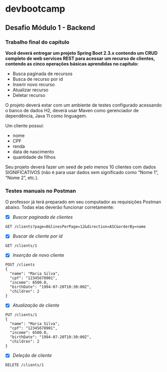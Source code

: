 # devbootcamp
## Desafio Módulo 1 - Backend

### Trabalho final do capítulo

**Você deverá entregar um projeto Spring Boot 2.3.x contendo um CRUD completo de web services REST para acessar um recurso de clientes, contendo as cinco operações básicas aprendidas no capítulo:**

* Busca paginada de recursos
* Busca de recurso por id
* Inserir novo recurso
* Atualizar recurso
* Deletar recurso

O projeto deverá estar com um ambiente de testes configurado acessando o banco de dados H2, deverá usar Maven como gerenciador de dependência, Java 11 como linguagem.

Um cliente possui:
 * nome
 * CPF
 * renda
 * data de nascimento
 * quantidade de filhos
 
Seu projeto deverá fazer um seed de pelo menos 10 clientes com dados SIGNIFICATIVOS (não é para usar dados sem significado como “Nome 1”, “Nome 2”, etc.).

### Testes manuais no Postman
O professor já terá preparado em seu computador as requisições Postman abaixo. Todas elas deverão funcionar corretamente:

- [X] *Buscar paginada de clientes*
```
GET /clients?page=0&linesPerPage=12&direction=ASC&orderBy=name
```

- [X] *Buscar de cliente por id*
```
GET /clients/1
```

- [X] *Inserção de novo cliente*
```
POST /clients
{
  "name": "Maria Silva",
  "cpf": "12345678901",
  "income": 6500.0,
  "birthDate": "1994-07-20T10:30:00Z",
  "children": 2
}
```

- [X] *Atualização de cliente*
```
PUT /clients/1
{
  "name": "Maria Silva",
  "cpf": "12345678901",
  "income": 6500.0,
  "birthDate": "1994-07-20T10:30:00Z",
  "children": 2
}
```

- [X] *Deleção de cliente*
```
DELETE /clients/1
```


